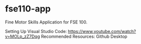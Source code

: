 # fse110-app
Fine Motor Skills Application for FSE 100.

Setting Up Visual Studio Code: https://www.youtube.com/watch?v=MOLp_zZ7Dqg
Recommended Resources: Github Desktop
